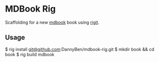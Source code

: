 MDBook Rig
==================================================

Scaffolding for a new [mdbook][1] book using [rigit][2].

Usage
--------------------------------------------------

  $ rig install git@github.com:DannyBen/mdbook-rig.git
  $ mkdir book && cd book
  $ rig build mdbook


[1]: https://github.com/rust-lang/mdBook
[2]: https://dannyben.github.io/rigit/